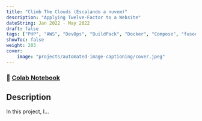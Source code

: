 ```yaml
---
title: "Climb The Clouds (Escalando a nuvem)"
description: "Applying Twelve-Factor to a Website"
dateString: Jan 2022 - May 2022
draft: false
tags: ["PHP", "AWS", "DevOps", "BuildPack", "Docker", "Compose", "fusoeseaquisicoes"]
showToc: false
weight: 203
cover:
    image: "projects/automated-image-captioning/cover.jpeg"
--- 
```

### 🔗 [Colab Notebook](https://colab.research.google.com/drive/1Q553uslYW3Ho6P1G46SOEDxOS_VmHXfJ)

## Description
In this project, I...